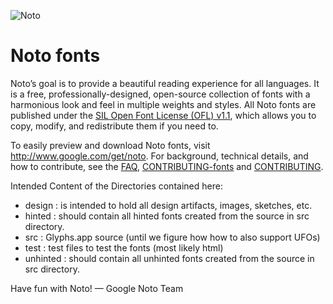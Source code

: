 ![Noto](https://github.com/googlefonts/noto-source/blob/master/images/noto.png)

# Noto fonts

Noto’s goal is to provide a beautiful reading experience for all languages. It is a free, professionally-designed, open-source collection of fonts with a harmonious look and feel in multiple weights and styles. All Noto fonts are published under the [SIL Open Font License (OFL) v1.1](http://scripts.sil.org/OFL), which allows you to copy, modify, and redistribute them if you need to.

To easily preview and download Noto fonts, visit http://www.google.com/get/noto. For background, technical details, and how to contribute, see the [FAQ](FAQ.md), [CONTRIBUTING-fonts](CONTRIBUTING-fonts.md) and [CONTRIBUTING](CONTRIBUTING.md).

Intended Content of the Directories contained here:
* design : is intended to hold all design artifacts, images, sketches, etc.
* hinted : should contain all hinted fonts created from the source in src directory.
* src : Glyphs.app source (until we figure how how to also support UFOs)
* test : test files to test the fonts (most likely html)
* unhinted : should contain all unhinted fonts created from the source in src directory.

Have fun with Noto! — Google Noto Team

